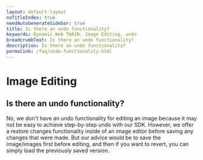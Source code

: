 ```yaml
---
layout: default-layout
noTitleIndex: true
needAutoGenerateSidebar: true
title: Is there an undo functionality?
keywords: Dynamic Web TWAIN, Image Editing, undo
breadcrumbText: Is there an undo functionality?
description: Is there an undo functionality?
permalink: /faq/undo-functionality.html
---
```


# Image Editing

## Is there an undo functionality?

No, we don't have an undo functionality for editing an image because it may not be easy to achieve step-by-step undo with our SDK. However, we offer a restore changes functionality inside of an image editor before saving any changes that were made. But our advice would be to save the image/images first before editing, and then if you want to revert, you can simply load the previously saved version.
